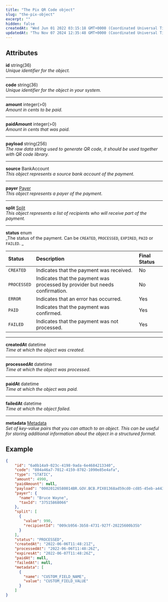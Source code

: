 ```yaml
---
title: "The Pix QR Code object"
slug: "the-pix-object"
excerpt: ""
hidden: false
createdAt: "Wed Jun 01 2022 03:15:18 GMT+0000 (Coordinated Universal Time)"
updatedAt: "Thu Nov 07 2024 12:35:48 GMT+0000 (Coordinated Universal Time)"
---
```

## Attributes

**id** string(36)  
_Unique identifier for the object._

***

**code** string(36)  
_Unique identifier for the object in your system._

***

**amount** integer(>0)  
_Amount in cents to be paid._

***

**paidAmount** integer(>0)  
_Amount in cents that was paid._

***

**payload** string(256)  
_The raw data string used to generate QR code, it should be used together with QR code library._

***

**source** BankAccount  
_This object represents a source bank account of the payment._

***

**payer** [Payer](ref:the-payer-object)  
_This object represents a payer of the payment._

***

**split** [Split](ref:the-split-object)  
_This object represents a list of recipients who will receive part of the payment._

***

**status** enum  
_The status of the payment. Can be `CREATED`, `PROCESSED`, `EXPIRED`, `PAID` or `FAILED`. _

| Status      | Description                                                                  | Final Status |
| :---------- | :--------------------------------------------------------------------------- | :----------- |
| `CREATED`   | Indicates that the payment was received.                                     | No           |
| `PROCESSED` | Indicates that the payment was processed by provider but needs confirmation. | No           |
| `ERROR`     | Indicates that an error has occurred.                                        | Yes          |
| `PAID`      | Indicates that the payment was confirmed.                                    | Yes          |
| `FAILED`    | Indicates that the payment was not processed.                                | Yes          |

***

**createdAt** datetime  
_Time at which the object was created._

***

**processedAt** datetime  
_Time at which the object was processed._

***

**paidAt** datetime  
_Time at which the object was paid._

***

**failedAt** datetime  
_Time at which the object failed._

***

**metadata** [Metadata](ref:metadata)  
_Set of key-value pairs that you can attach to an object. This can be useful for storing additional information about the object in a structured format._

## Example

```json
{
  	"id": "6a0b14a9-023c-4198-9ada-6e4684213340",
  	"code": "804a46a7-7012-4159-8782-1090e85e4afa",
    "type": "STATIC",
    "amount": 4990,
    "paidAmount": null,
    "payload": "00020126580014BR.GOV.BCB.PIX01368ad59cd0-cd85-45eb-a443-b8824285c5f352040000530398654041.295802BR5924RPO GESTAO DE PAGAMENTOS6008SO PAULO6108000000006224052046193bc0333a468fa1ee6304A3E1",
    "payer": {
      "name": "Bruce Wayne",
      "taxId": "37515868066"
    },
    "split": [
      {
        "value": 990,
        "recipientId": "009cb956-3b58-4731-927f-20225600b35b"
      }
    ],
  	"status": "PROCESSED",
    "createdAt": "2022-06-06T11:48:21Z",
    "processedAt": "2022-06-06T11:48:26Z",
    "expiresAt": "2022-06-07T11:48:26Z",
    "paidAt": null,
    "failedAt": null,
    "metadata": [
      {
        "name": "CUSTOM_FIELD_NAME", 
        "value": "CUSTOM_FIELD_VALUE"
      }
    ]
}
```

